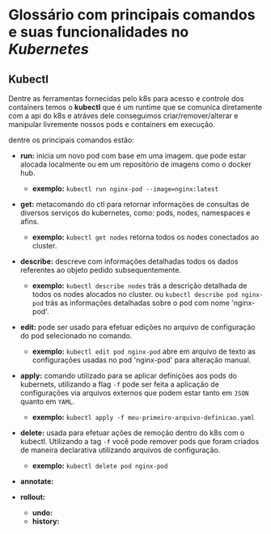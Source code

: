 # Glossário com principais comandos e suas funcionalidades no _Kubernetes_

## Kubectl

Dentre as ferramentas fornecidas pelo k8s para acesso e controle dos containers temos o **kubectl** que é um runtime que se comunica diretamente com a api do k8s e atráves dele conseguimos criar/remover/alterar e manipular livremente nossos pods e containers em execução.

dentre os principais comandos estão:

- **run:** inicia um novo pod com base em uma imagem. que pode estar alocada localmente ou em um repositório de imagens como o docker hub.
  - **exemplo:** `kubectl run nginx-pod --image=nginx:latest`

- **get:** metacomando do ctl para retornar informações de consultas de diversos serviços do kubernetes, como: pods, nodes, namespaces e afins.
  - **exemplo:** `kubectl get nodes` retorna todos os nodes conectados ao cluster.

- **describe:** descreve com informações detalhadas todos os dados referentes ao objeto pedido subsequentemente.
  - **exemplo:** `kubectl describe nodes` trás a descrição detalhada de todos os nodes alocados no cluster. ou `kubectl describe pod nginx-pod` trás as informações detalhadas sobre o pod com nome 'nginx-pod'.

- **edit:** pode ser usado para efetuar edições no arquivo de configuração do pod selecionado no comando.
  - **exemplo:** `kubectl edit pod nginx-pod` abre em arquivo de texto as configurações usadas no pod 'nginx-pod' para alteração manual.

- **apply:** comando utilizado para se aplicar definições aos pods do kubernets, utilizando a flag `-f` pode ser feita a aplicação de configurações via arquivos externos que podem estar tanto em `JSON` quanto em `YAML`.
  - **exemplo:** `kubectl apply -f meu-primeiro-arquivo-definicao.yaml`

- **delete:** usada para efetuar ações de remoção dentro do k8s com o kubectl. Utilizando a tag `-f` você pode remover pods que foram criados de maneira declarativa utilizando arquivos de configuração.
  - **exemplo:** `kubectl delete pod nginx-pod`

- **annotate:**

- **rollout:**
  - **undo:**
  - **history:**
